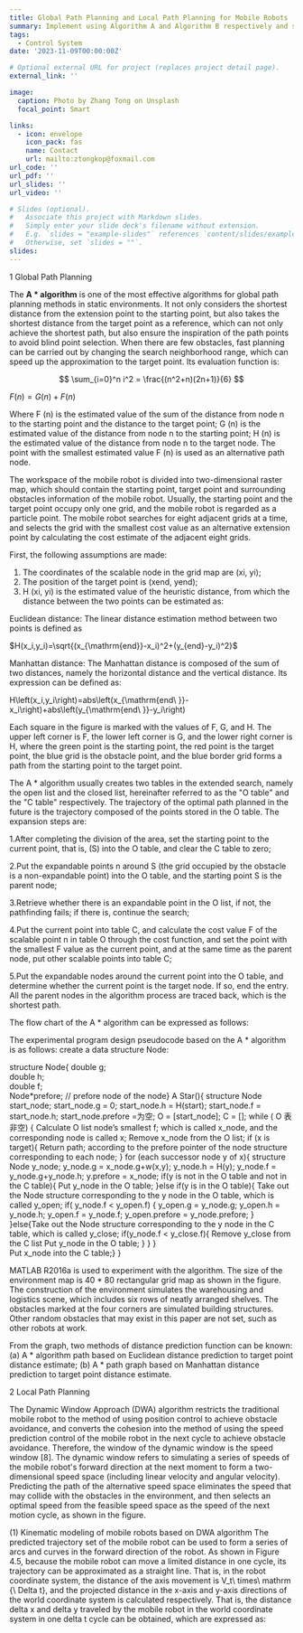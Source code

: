 ```yaml
---
title: Global Path Planning and Local Path Planning for Mobile Robots
summary: Implement using Algorithm A and Algorithm B respectively and simulate using MATLAB
tags:
  - Control System
date: '2023-11-09T00:00:00Z'

# Optional external URL for project (replaces project detail page).
external_link: ''

image:
  caption: Photo by Zhang Tong on Unsplash
  focal_point: Smart

links:
  - icon: envelope
    icon_pack: fas
    name: Contact
    url: mailto:ztongkop@foxmail.com
url_code: ''
url_pdf: ''
url_slides: ''
url_video: ''

# Slides (optional).
#   Associate this project with Markdown slides.
#   Simply enter your slide deck's filename without extension.
#   E.g. `slides = "example-slides"` references `content/slides/example-slides.md`.
#   Otherwise, set `slides = ""`.
slides: 
---
```

1 Global Path Planning

The **A * algorithm** is one of the most effective algorithms for global path planning methods in static environments. It not only considers the shortest distance from the extension point to the starting point, but also takes the shortest distance from the target point as a reference, which can not only achieve the shortest path, but also ensure the inspiration of the path points to avoid blind point selection. When there are few obstacles, fast planning can be carried out by changing the search neighborhood range, which can speed up the approximation to the target point. Its evaluation function is:


$$
\sum_{i=0}^n i^2 = \frac{(n^2+n)(2n+1)}{6}
$$


$F(n)=G(n)+F(n)$

Where F (n) is the estimated value of the sum of the distance from node n to the starting point and the distance to the target point; G (n) is the estimated value of the distance from node n to the starting point; H (n) is the estimated value of the distance from node n to the target node. The point with the smallest estimated value F (n) is used as an alternative path node.

The workspace of the mobile robot is divided into two-dimensional raster map, which should contain the starting point, target point and surrounding obstacles information of the mobile robot. Usually, the starting point and the target point occupy only one grid, and the mobile robot is regarded as a particle point. The mobile robot searches for eight adjacent grids at a time, and selects the grid with the smallest cost value as an alternative extension point by calculating the cost estimate of the adjacent eight grids.

First, the following assumptions are made: 

1. The coordinates of the scalable node in the grid map are (xi, yi); 
2. The position of the target point is (xend, yend); 
3. H (xi, yi) is the estimated value of the heuristic distance, from which the distance between the two points can be estimated as:	

Euclidean distance: The linear distance estimation method between two points is defined as

$H(x_i,y_i)=\sqrt{(x_{\mathrm{end}}-x_i)^2+(y_{end}-y_i)^2}$

Manhattan distance: The Manhattan distance is composed of the sum of two distances, namely the horizontal distance and the vertical distance. Its expression can be defined as:

H\left(x_i,y_i\right)=abs\left(x_{\mathrm{end\ }}-x_i\right)+abs\left(y_{\mathrm{end\ }}-y_i\right)

Each square in the figure is marked with the values of F, G, and H. The upper left corner is F, the lower left corner is G, and the lower right corner is H, where the green point is the starting point, the red point is the target point, the blue grid is the obstacle point, and the blue border grid forms a path from the starting point to the target point.

The A * algorithm usually creates two tables in the extended search, namely the open list and the closed list, hereinafter referred to as the "O table" and the "C table" respectively. The trajectory of the optimal path planned in the future is the trajectory composed of the points stored in the O table. The expansion steps are:

1.After completing the division of the area, set the starting point to the current point, that is, (S) into the O table, and clear the C table to zero;

2.Put the expandable points n around S (the grid occupied by the obstacle is a non-expandable point) into the O table, and the starting point S is the parent node;

3.Retrieve whether there is an expandable point in the O list, if not, the pathfinding fails; if there is, continue the search;

4.Put the current point into table C, and calculate the cost value F of the scalable point n in table O through the cost function, and set the point with the smallest F value as the current point, and at the same time as the parent node, put other scalable points into table C;

5.Put the expandable nodes around the current point into the O table, and determine whether the current point is the target node. If so, end the entry.
All the parent nodes in the algorithm process are traced back, which is the shortest path.

The flow chart of the A * algorithm can be expressed as follows:


The experimental program design pseudocode based on the A * algorithm is as follows:
create a data structure Node:

structure Node{
   double g;    
   double h;   
   double f;    
   Node*prefore; // prefore node of the node}
A Star(){
   structure Node start_node;
   start_node.g = 0;
   start_node.h = H(start);
   start_node.f = start_node.h;
   start_node.prefore =为空;
   O = [start_node]; C = [];
   while ( O 表非空) {
      Calculate O list node’s smallest f;
      which is called x_node, and the corresponding node is called x;
      Remove x_node from the O list;
      if (x is target){
          Return path;
     according to the prefore pointer of the node structure corresponding to each node; }
      for (each successor node y of x){
          structure  Node  y_node;
          y_node.g = x_node.g+w(x,y);
          y_node.h = H(y);
          y_node.f = y_node.g+y_node.h;
          y.prefore = x_node;
          if(y is not in the O table and not in the C table){
             Put y_node in the O table;
          }else if(y is in the O table){
             Take out the Node structure corresponding to the y node in the O table,
             which is called y_open;
             if( y_node.f < y_open.f) {
                y_open.g = y_node.g;
                y_open.h = y_node.h;
                y_open.f = y_node.f;
                y_open.prefore = y_node.prefore;
             }
          }else{Take out the Node structure corresponding to the y node in the C table,
             which is called y_close;
             if(y_node.f < y_close.f){ 
                Remove y_close from the C list
                Put y_node in the O table; }
        }
      }  
      Put x_node into the C table;}  }  

MATLAB R2016a is used to experiment with the algorithm. The size of the environment map is 40 * 80 rectangular grid map as shown in the figure. The construction of the environment simulates the warehousing and logistics scene, which includes six rows of neatly arranged shelves. The obstacles marked at the four corners are simulated building structures. Other random obstacles that may exist in this paper are not set, such as other robots at work.


From the graph, two methods of distance prediction function can be known: (a) A * algorithm path based on Euclidean distance prediction to target point distance estimate; (b) A * path graph based on Manhattan distance prediction to target point distance estimate.

 2 Local Path Planning

The Dynamic Window Approach (DWA) algorithm restricts the traditional mobile robot to the method of using position control to achieve obstacle avoidance, and converts the cohesion into the method of using the speed prediction control of the mobile robot in the next cycle to achieve obstacle avoidance. Therefore, the window of the dynamic window is the speed window [8]. The dynamic window refers to simulating a series of speeds of the mobile robot's forward direction at the next moment to form a two-dimensional speed space (including linear velocity and angular velocity). Predicting the path of the alternative speed space eliminates the speed that may collide with the obstacles in the environment, and then selects an optimal speed from the feasible speed space as the speed of the next motion cycle, as shown in the figure.

(1) Kinematic modeling of mobile robots based on DWA algorithm
The predicted trajectory set of the mobile robot can be used to form a series of arcs and curves in the forward direction of the robot. As shown in Figure 4.5, because the mobile robot can move a limited distance in one cycle, its trajectory can be approximated as a straight line. That is, in the robot coordinate system, the distance of the axis movement is V_t\ times\ mathrm {\ Delta t}, and the projected distance in the x-axis and y-axis directions of the world coordinate system is calculated respectively. That is, the distance delta x and delta y traveled by the mobile robot in the world coordinate system in one delta t cycle can be obtained, which are expressed as:


